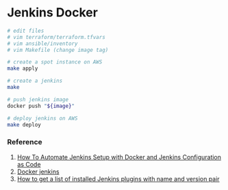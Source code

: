 # Jenkins Docker

```bash
# edit files
# vim terraform/terraform.tfvars
# vim ansible/inventory
# vim Makefile (change image tag)

# create a spot instance on AWS
make apply

# create a jenkins
make

# push jenkins image
docker push "${image}"

# deploy jenkins on AWS
make deploy
```

### Reference

1. [How To Automate Jenkins Setup with Docker and Jenkins Configuration as Code](https://www.digitalocean.com/community/tutorials/how-to-automate-jenkins-setup-with-docker-and-jenkins-configuration-as-code)
2. [Docker jenkins](https://hub.docker.com/_/jenkins)
3. [How to get a list of installed Jenkins plugins with name and version pair](https://stackoverflow.com/q/9815273)
